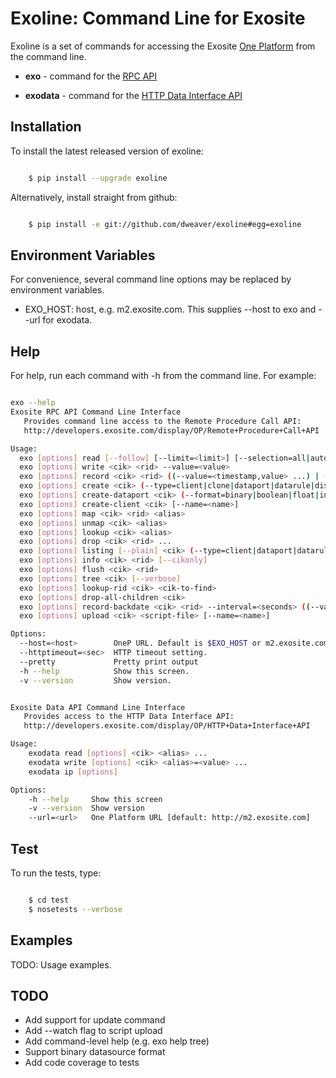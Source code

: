 Exoline: Command Line for Exosite
=================================

Exoline is a set of commands for accessing the Exosite [One Platform](http://exosite.com/products/onep) from the command line.

- **exo** - command for the [RPC API](http://developers.exosite.com/display/OP/Remote+Procedure+Call+API)

- **exodata** - command for the [HTTP Data Interface API](http://developers.exosite.com/display/OP/HTTP+Data+Interface+API)


Installation 
------------

To install the latest released version of exoline:

```bash

    $ pip install --upgrade exoline

```

Alternatively, install straight from github:

```bash

    $ pip install -e git://github.com/dweaver/exoline#egg=exoline

```


Environment Variables
---------------------

For convenience, several command line options may be replaced by environment variables.

* EXO\_HOST: host, e.g. m2.exosite.com. This supplies --host to exo and --url for exodata.


Help 
----

For help, run each command with -h from the command line. For example:

```bash

exo --help
Exosite RPC API Command Line Interface
   Provides command line access to the Remote Procedure Call API:
   http://developers.exosite.com/display/OP/Remote+Procedure+Call+API

Usage:
  exo [options] read [--follow] [--limit=<limit>] [--selection=all|autowindow|givenwindow] <cik> <rid>
  exo [options] write <cik> <rid> --value=<value>
  exo [options] record <cik> <rid> ((--value=<timestamp,value> ...) | -)
  exo [options] create <cik> (--type=client|clone|dataport|datarule|dispatch) -
  exo [options] create-dataport <cik> (--format=binary|boolean|float|integer|string) [--name=<name>]
  exo [options] create-client <cik> [--name=<name>]
  exo [options] map <cik> <rid> <alias>
  exo [options] unmap <cik> <alias>
  exo [options] lookup <cik> <alias>
  exo [options] drop <cik> <rid> ...
  exo [options] listing [--plain] <cik> (--type=client|dataport|datarule|dispatch) ...
  exo [options] info <cik> <rid> [--cikonly] 
  exo [options] flush <cik> <rid>
  exo [options] tree <cik> [--verbose]
  exo [options] lookup-rid <cik> <cik-to-find>
  exo [options] drop-all-children <cik>
  exo [options] record-backdate <cik> <rid> --interval=<seconds> ((--value=<value> ...) | -)
  exo [options] upload <cik> <script-file> [--name=<name>]

Options:
  --host=<host>        OneP URL. Default is $EXO_HOST or m2.exosite.com.
  --httptimeout=<sec>  HTTP timeout setting.
  --pretty             Pretty print output
  -h --help            Show this screen.
  -v --version         Show version.

```

```bash

Exosite Data API Command Line Interface
   Provides access to the HTTP Data Interface API:
   http://developers.exosite.com/display/OP/HTTP+Data+Interface+API

Usage:
    exodata read [options] <cik> <alias> ... 
    exodata write [options] <cik> <alias>=<value> ...
    exodata ip [options]

Options:
    -h --help     Show this screen
    -v --version  Show version
    --url=<url>   One Platform URL [default: http://m2.exosite.com]

```

Test
----

To run the tests, type:

```bash

    $ cd test
    $ nosetests --verbose

```

Examples
--------

TODO: Usage examples.


TODO
----

- Add support for update command 
- Add --watch flag to script upload
- Add command-level help (e.g. exo help tree)
- Support binary datasource format
- Add code coverage to tests
